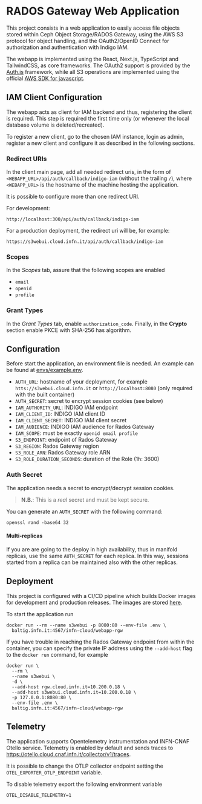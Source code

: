 # RADOS Gateway Web Application

This project consists in a web application to easily access file objects stored
within Ceph Object Storage/RADOS Gateway, using the AWS S3 protocol for object
handling, and the OAuth2/OpenID Connect for authorization and authentication
with Indigo IAM.

The webapp is implemented using the React, Next.js, TypeScript and TailwindCSS,
as core frameworks.
The OAuth2 support is provided by the [Auth.js](https://authjs.dev) framework,
while all S3 operations are implemented using the official
[AWS SDK for javascript](https://docs.aws.amazon.com/AWSJavaScriptSDK/v3/latest/).


## IAM Client Configuration

The webapp acts as client for IAM backend and thus, registering the client is
required. This step is required the first time only (or whenever the local 
database volume is deleted/recreated).

To register a new client, go to the chosen IAM instance, login as admin,
register a new client and configure it as described in the following sections.

### Redirect URIs

In the client main page, add all needed redirect uris, in the form of
`<WEBAPP_URL>/api/auth/callback/indigo-iam`
(without the trailing `/`), where `<WEBAPP_URL>` is the hostname of the machine
hosting the application.

It is possible to configure more than one redirect URI.

For development:
```shell
http://localhost:300/api/auth/callback/indigo-iam
```

For a production deployment, the redirect uri will be, for example:

```shell
https://s3webui.cloud.infn.it/api/auth/callback/indigo-iam
```

### Scopes

In the *Scopes* tab, assure that the following scopes are enabled

- `email`
- `openid`
- `profile`

### Grant Types

In the *Grant Types* tab, enable `authorization_code`.
Finally, in the **Crypto** section enable PKCE with SHA-256 has algorithm.


## Configuration

Before start the application, an environment file is needed. An example can be
found at [envs/example.env](envs/example.env).


- `AUTH_URL`: hostname of your deployment, for example `htts://s3webui.cloud.infn.it`
  or `http://localhost:8080` (only required with the built container)
- `AUTH_SECRET`: secret to encrypt session cookies (see below)
- `IAM_AUTHORITY_URL`: INDIGO IAM endpoint
- `IAM_CLIENT_ID`: INDIGO IAM client ID
- `IAM_CLIENT_SECRET`: INDIGO IAM client secret
- `IAM_AUDIENCE`: INDIGO IAM audience for Rados Gateway
- `IAM_SCOPE`: must be exactly `openid email profile`
- `S3_ENDPOINT`: endpoint of Rados Gateway
- `S3_REGION`: Rados Gateway region
- `S3_ROLE_ARN`: Rados Gateway role ARN
- `S3_ROLE_DURATION_SECONDS`: duration of the Role (1h: 3600)

### Auth Secret

The application needs a secret to encrypt/decrypt session cookies.

> **N.B.**: This is a *real* secret and must be kept secure.

You can generate an `AUTH_SECRET` with the following command:

```shell
openssl rand -base64 32 
```


#### Multi-replicas

If you are are going to the deploy in high availability, thus in manifold
replicas, use the same `AUTH_SECRET` for each replica. In this way, sessions
started from a replica can be maintained also with the other replicas.


## Deployment

This project is configured with a CI/CD pipeline which builds Docker images
for development and production releases. The images are stored
[here](https://baltig.infn.it/infn-cloud/webapp-rgw/container_registry).

To start the application run

```shell
docker run --rm --name s3webui -p 8080:80 --env-file .env \
  baltig.infn.it:4567/infn-cloud/webapp-rgw
```

If you have trouble in reaching the Rados Gateway endpoint from within the
container, you can specify the private IP address using the `--add-host` flag
to the `docker run` command, for example

```shell
docker run \
  --rm \
  --name s3webui \
  -d \
  --add-host rgw.cloud.infn.it=10.200.0.18 \
  --add-host s3webui.cloud.infn.it=10.200.0.18 \
  -p 127.0.0.1:8080:80 \
  --env-file .env \
  baltig.infn.it:4567/infn-cloud/webapp-rgw
```
## Telemetry

The application supports Opentelemetry instrumentation and INFN-CNAF Otello
service. Telemetry is enabled by default and sends traces to
https://otello.cloud.cnaf.infn.it/collector/v1/traces.

It is possible to change the OTLP collector endpoint setting the
`OTEL_EXPORTER_OTLP_ENDPOINT` variable.

To disable telemetry export the following environment variable

```
OTEL_DISABLE_TELEMETRY=1
```
